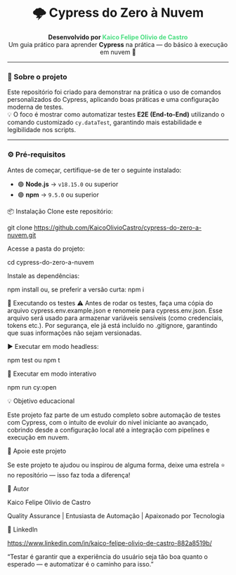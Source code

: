 <h1 align="center">🌩️ <strong>Cypress do Zero à Nuvem</strong></h1>

<p align="center">
  <b>Desenvolvido por <span style="color:#4ade80;">Kaico Felipe Olivio de Castro</span></b><br>
  Um guia prático para aprender <b>Cypress</b> na prática — do básico à execução em nuvem 🚀
</p>

---

### 🧠 Sobre o projeto
Este repositório foi criado para demonstrar na prática o uso de comandos personalizados do Cypress, aplicando boas práticas e uma configuração moderna de testes.  
💡 O foco é mostrar como automatizar testes **E2E (End-to-End)** utilizando o comando customizado `cy.dataTest`, garantindo mais estabilidade e legibilidade nos scripts.

---

### ⚙️ Pré-requisitos
Antes de começar, certifique-se de ter o seguinte instalado:
- 🟢 **Node.js** → `v18.15.0` ou superior  
- 🟣 **npm** → `9.5.0` ou superior

📦 Instalação
Clone este repositório:

git clone https://github.com/KaicoOlivioCastro/cypress-do-zero-a-nuvem.git

Acesse a pasta do projeto:

cd cypress-do-zero-a-nuvem

Instale as dependências:

npm install
ou, se preferir a versão curta:
npm i

🧪 Executando os testes
⚠️ Antes de rodar os testes, faça uma cópia do arquivo cypress.env.example.json e renomeie para cypress.env.json.
Esse arquivo será usado para armazenar variáveis sensíveis (como credenciais, tokens etc.).
Por segurança, ele já está incluído no .gitignore, garantindo que suas informações não sejam versionadas.

▶️ Executar em modo headless:

npm test
ou
npm t

🧭 Executar em modo interativo

npm run cy:open

💡 Objetivo educacional

Este projeto faz parte de um estudo completo sobre automação de testes com Cypress, com o intuito de evoluir do nível iniciante ao avançado, cobrindo desde a configuração local até a integração com pipelines e execução em nuvem.

🌟 Apoie este projeto

Se este projeto te ajudou ou inspirou de alguma forma,
deixe uma estrela ⭐ no repositório — isso faz toda a diferença!

💚 Autor

Kaico Felipe Olivio de Castro

Quality Assurance | Entusiasta de Automação | Apaixonado por Tecnologia

📍 LinkedIn

https://www.linkedin.com/in/kaico-felipe-olivio-de-castro-882a8519b/

“Testar é garantir que a experiência do usuário seja tão boa quanto o esperado — e automatizar é o caminho para isso.”